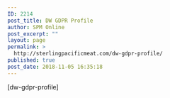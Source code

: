 ```yaml
---
ID: 2214
post_title: DW GDPR Profile
author: SPM Online
post_excerpt: ""
layout: page
permalink: >
  http://sterlingpacificmeat.com/dw-gdpr-profile/
published: true
post_date: 2018-11-05 16:35:18
---
```

[dw-gdpr-profile]